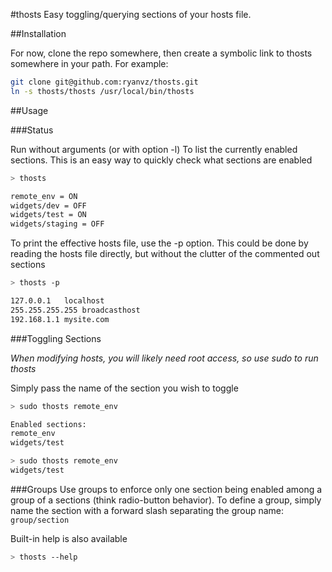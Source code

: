 #thosts
Easy toggling/querying sections of your hosts file.

##Installation

For now, clone the repo somewhere, then create a symbolic link to thosts somewhere in your path.  For example:
```sh
git clone git@github.com:ryanvz/thosts.git
ln -s thosts/thosts /usr/local/bin/thosts
```

##Usage

###Status

Run without arguments (or with option -l) To list the currently enabled sections.
This is an easy way to quickly check what sections are enabled
```sh
> thosts

remote_env = ON
widgets/dev = OFF
widgets/test = ON
widgets/staging = OFF
```

To print the effective hosts file, use the -p option.
This could be done by reading the hosts file directly, but without the clutter of the commented out sections
```sh
> thosts -p

127.0.0.1	localhost
255.255.255.255	broadcasthost
192.168.1.1 mysite.com
```

###Toggling Sections

*When modifying hosts, you will likely need root access, so use sudo to run thosts*

Simply pass the name of the section you wish to toggle
```sh
> sudo thosts remote_env

Enabled sections:
remote_env
widgets/test

> sudo thosts remote_env
widgets/test
```

###Groups
Use groups to enforce only one section being enabled among a group of a sections (think radio-button behavior).
To define a group, simply name the section with a forward slash separating the group name: `group/section`

Built-in help is also available
```sh
> thosts --help

```
